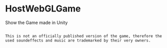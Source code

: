 # HostWebGLGame
Show the Game made in Unity

```

This is not an officially published version of the game, therefore the used soundeffects and music are trademarked by their very owners. 



```
